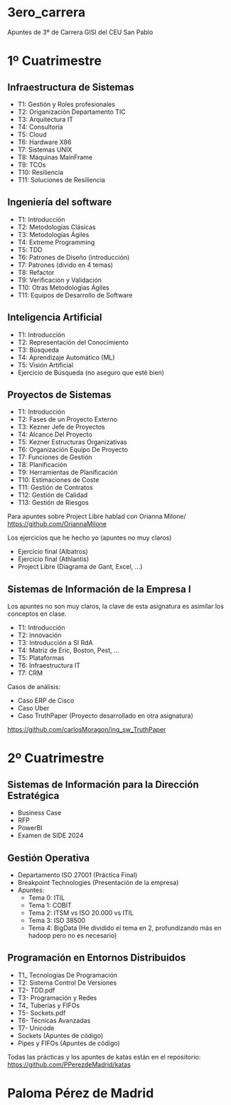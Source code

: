 # 3ero_carrera
Apuntes de 3º de Carrera GISI del CEU San Pablo

# 1º Cuatrimestre
## Infraestructura de Sistemas
- T1: Gestión y Roles profesionales 
- T2: Origanización Departamento TIC
- T3: Arquitectura IT
- T4: Consultoría
- T5: Cloud
- T6: Hardware X86
- T7: Sistemas UNIX
- T8: Máquinas MainFrame
- T9: TCOs
- T10: Resiliencia
- T11: Soluciones de Resiliencia

## Ingeniería del software
- T1: Introducción
- T2: Metodologías Clásicas
- T3: Metodologías Ágiles
- T4: Extreme Programming
- T5: TDD
- T6: Patrones de Diseño (introducción)
- T7: Patrones (divido en 4 temas)
- T8: Refactor
- T9: Verificación y Validación
- T10: Otras Metodologías Ágiles
- T11: Equipos de Desarrollo de Software

## Inteligencia Artificial
- T1: Introducción
- T2: Representación del Conocimiento
- T3: Búsqueda
- T4: Aprendizaje Automático (ML)
- T5: Visión Artificial
- Ejercicio de Búsqueda (no aseguro que esté bien)

## Proyectos de Sistemas
- T1: Introducción
- T2: Fases de un Proyecto Externo
- T3: Kezner Jefe de Proyectos
- T4: Alcance Del Proyecto
- T5: Kezner Estructuras Organizativas
- T6: Organización Equipo De Proyecto
- T7: Funciones de Gestión
- T8: Planificación
- T9: Herramientas de Planificación
- T10: Estimaciones de Coste
- T11: Gestión de Contratos 
- T12: Gestión de Calidad
- T13: Gestión de Riesgos

Para apuntes sobre Project Libre hablad con Orianna Milone/
https://github.com/OriannaMilone

Los ejercicios que he hecho yo (apuntes no muy claros)
- Ejercicio final (Albatros)
- Ejercicio final (Athlantis)
- Project Libre (Diagrama de Gant, Excel, ...)
## Sistemas de Información de la Empresa I
Los apuntes no son muy claros, la clave de esta asignatura es asimilar los conceptos en clase.

- T1: Introducción
- T2: Innovación 
- T3: Introducción a SI RdA
- T4: Matriz de Eric, Boston, Pest, ...
- T5: Plataformas
- T6: Infraestructura IT
- T7: CRM 

Casos de análisis:
- Caso ERP de Cisco
- Caso Uber
- Caso TruthPaper (Proyecto desarrollado en otra asignatura)

https://github.com/carlosMoragon/ing_sw_TruthPaper

# 2º Cuatrimestre
## Sistemas de Información para la Dirección Estratégica
- Business Case
- RFP
- PowerBI
- Examen de SIDE 2024

## Gestión Operativa 
- Departamento ISO 27001 (Práctica Final)
- Breakpoint Technologies (Presentación de la empresa)
- Apuntes:
    + Tema 0: ITIL
    + Tema 1: COBIT
    + Tema 2: ITSM vs ISO 20.000 vs ITIL
    + Tema 3: ISO 38500 
    + Tema 4: BigData (He dividido el tema en 2, profundizando más en hadoop pero no es necesario)

## Programación en Entornos Distribuidos
- T1_ Tecnologías De Programación
- T2: Sistema Control De Versiones
- T2- TDD.pdf
- T3- Programación y Redes
- T4_ Tuberías y FIFOs
- T5- Sockets.pdf
- T6- Técnicas Avanzadas
- T7- Unicode
- Sockets (Apuntes de código)
- Pipes y FIFOs (Apuntes de código)

Todas las prácticas y los apuntes de katas están en el repositorio: https://github.com/PPerezdeMadrid/katas

# Paloma Pérez de Madrid 
